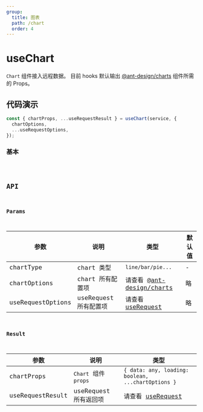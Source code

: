```yaml
---
group:
  title: 图表
  path: /chart
  order: 4
---
```


# useChart

`Chart` 组件接入远程数据。
目前 hooks 默认输出 [@ant-design/charts](https://charts.ant.design/zh-CN/guide/start) 组件所需的 Props。

## 代码演示

```js
const { chartProps, ...useRequestResult } = useChart(service, {
  chartOptions,
  ...useRequestOptions,
});
```

### 基本

<code src="./demo/line.jsx" />

## API

### Params

| 参数              | 说明                  | 类型                                                                                | 默认值 |
| ----------------- | --------------------- | ----------------------------------------------------------------------------------- | ------ |
| chartType         | chart 类型            | `line/bar/pie...`                                                                   | -      |
| chartOptions      | chart 所有配置项      | 请查看 [@ant-design/charts](https://charts.ant.design/zh-CN/guide/start)            | 略     |
| useRequestOptions | useRequest 所有配置项 | 请查看 [useRequest](https://ahooks.js.org/zh-CN/hooks/async#%E5%9F%BA%E7%A1%80-api) | 略     |

### Result

| 参数             | 说明                  | 类型                                                                                |
| ---------------- | --------------------- | ----------------------------------------------------------------------------------- |
| chartProps       | `Chart` 组件 `props`  | `{ data: any, loading: boolean, ...chartOptions }`                                  |
| useRequestResult | useRequest 所有返回项 | 请查看 [useRequest](https://ahooks.js.org/zh-CN/hooks/async#%E5%9F%BA%E7%A1%80-api) |
